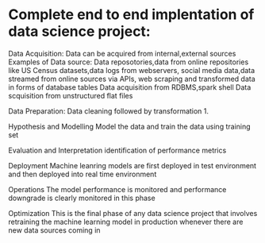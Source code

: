 # Complete end to end implentation of data science project:
Data Acquisition:
Data can be acquired from internal,external sources
Examples of  Data source: Data reposotories,data from online repositories like US Census datasets,data logs from webservers, social media data,data streamed from online sources via APIs, web scraping and transformed data in forms of database tables
Data acquisition from RDBMS,spark shell
Data scquisition from unstructured flat files

Data Preparation:
Data cleaning followed by transformation
1.

Hypothesis and Modelling
Model the data and train the data using training set

Evaluation and Interpretation
identification of performance metrics 

Deployment
Machine leanring models are first deployed in test environment and then deployed into real time environment

Operations
 The model performance is monitored and performance downgrade is clearly monitored in this phase

Optimization
This is the final phase of any data science project that involves retraining the machine learning model in production whenever there are new data sources coming in
